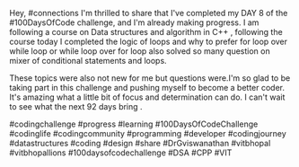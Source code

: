 Hey, #connections I'm thrilled to share that I've completed my DAY 8 of the #100DaysOfCode challenge, and I'm already making progress. I am following a course on Data structures and algorithm in C++ , following the course today I completed the logic of loops and why to prefer for loop over while loop or while loop over for loop also solved so many question on mixer of conditional statements and loops. 


These topics were also not new for me but questions were.I'm so glad to be taking part in this challenge and pushing myself to become a better coder. It's amazing what a little bit of focus and determination can do. I can't wait to see what the next 92 days bring .


#codingchallenge #progress #learning #100DaysOfCodeChallenge #codinglife #codingcommunity #programming #developer #codingjourney #datastructures #coding #design #share #DrGviswanathan #vitbhopal #vitbhopallions #100daysofcodechallenge
#DSA #CPP #VIT
    

